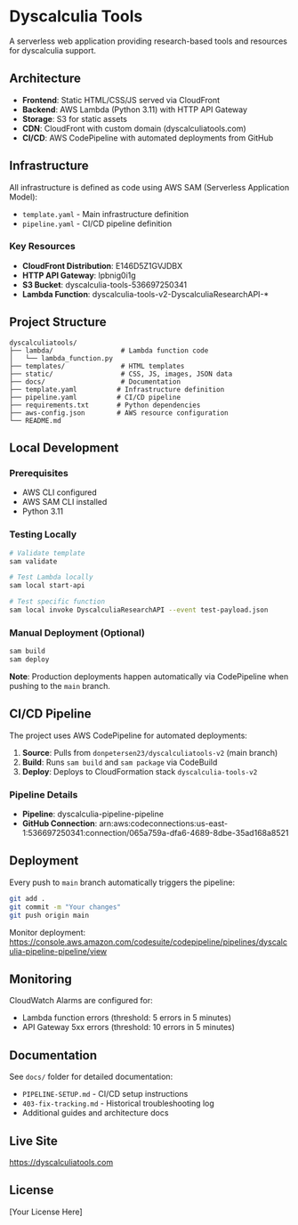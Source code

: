 # Dyscalculia Tools

A serverless web application providing research-based tools and resources for dyscalculia support.

## Architecture

- **Frontend**: Static HTML/CSS/JS served via CloudFront
- **Backend**: AWS Lambda (Python 3.11) with HTTP API Gateway
- **Storage**: S3 for static assets
- **CDN**: CloudFront with custom domain (dyscalculiatools.com)
- **CI/CD**: AWS CodePipeline with automated deployments from GitHub

## Infrastructure

All infrastructure is defined as code using AWS SAM (Serverless Application Model):

- `template.yaml` - Main infrastructure definition
- `pipeline.yaml` - CI/CD pipeline definition

### Key Resources

- **CloudFront Distribution**: E146D5Z1GVJDBX
- **HTTP API Gateway**: lpbnig0i1g
- **S3 Bucket**: dyscalculia-tools-536697250341
- **Lambda Function**: dyscalculia-tools-v2-DyscalculiaResearchAPI-*

## Project Structure

```
dyscalculiatools/
├── lambda/                 # Lambda function code
│   └── lambda_function.py
├── templates/              # HTML templates
├── static/                 # CSS, JS, images, JSON data
├── docs/                   # Documentation
├── template.yaml          # Infrastructure definition
├── pipeline.yaml          # CI/CD pipeline
├── requirements.txt       # Python dependencies
├── aws-config.json        # AWS resource configuration
└── README.md
```

## Local Development

### Prerequisites
- AWS CLI configured
- AWS SAM CLI installed
- Python 3.11

### Testing Locally

```bash
# Validate template
sam validate

# Test Lambda locally
sam local start-api

# Test specific function
sam local invoke DyscalculiaResearchAPI --event test-payload.json
```

### Manual Deployment (Optional)

```bash
sam build
sam deploy
```

**Note**: Production deployments happen automatically via CodePipeline when pushing to the `main` branch.

## CI/CD Pipeline

The project uses AWS CodePipeline for automated deployments:

1. **Source**: Pulls from `donpetersen23/dyscalculiatools-v2` (main branch)
2. **Build**: Runs `sam build` and `sam package` via CodeBuild
3. **Deploy**: Deploys to CloudFormation stack `dyscalculia-tools-v2`

### Pipeline Details
- **Pipeline**: dyscalculia-pipeline-pipeline
- **GitHub Connection**: arn:aws:codeconnections:us-east-1:536697250341:connection/065a759a-dfa6-4689-8dbe-35ad168a8521

## Deployment

Every push to `main` branch automatically triggers the pipeline:

```bash
git add .
git commit -m "Your changes"
git push origin main
```

Monitor deployment: https://console.aws.amazon.com/codesuite/codepipeline/pipelines/dyscalculia-pipeline-pipeline/view

## Monitoring

CloudWatch Alarms are configured for:
- Lambda function errors (threshold: 5 errors in 5 minutes)
- API Gateway 5xx errors (threshold: 10 errors in 5 minutes)

## Documentation

See `docs/` folder for detailed documentation:
- `PIPELINE-SETUP.md` - CI/CD setup instructions
- `403-fix-tracking.md` - Historical troubleshooting log
- Additional guides and architecture docs

## Live Site

https://dyscalculiatools.com

## License

[Your License Here]
